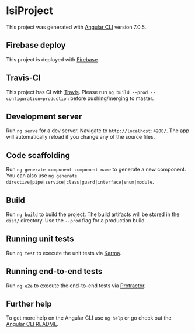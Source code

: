# IsiProject

This project was generated with [Angular CLI](https://github.com/angular/angular-cli) version 7.0.5.

## Firebase deploy

This project is deployed with [Firebase](https://isi-project.firebaseapp.com).

## Travis-CI

This project has CI with [Travis](https://travis-ci.org/ParaschivGeorge/isi-project-frontend). Please run `ng build --prod --configuration=production` before pushing/merging to master.

## Development server

Run `ng serve` for a dev server. Navigate to `http://localhost:4200/`. The app will automatically reload if you change any of the source files.

## Code scaffolding

Run `ng generate component component-name` to generate a new component. You can also use `ng generate directive|pipe|service|class|guard|interface|enum|module`.

## Build

Run `ng build` to build the project. The build artifacts will be stored in the `dist/` directory. Use the `--prod` flag for a production build.

## Running unit tests

Run `ng test` to execute the unit tests via [Karma](https://karma-runner.github.io).

## Running end-to-end tests

Run `ng e2e` to execute the end-to-end tests via [Protractor](http://www.protractortest.org/).

## Further help

To get more help on the Angular CLI use `ng help` or go check out the [Angular CLI README](https://github.com/angular/angular-cli/blob/master/README.md).
